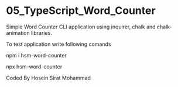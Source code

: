 # 05_TypeScript_Word_Counter

Simple Word Counter CLI application using inquirer, chalk and chalk-animation libraries.

To test application write following comands

npm i hsm-word-counter

npx hsm-word-counter

Coded By Hosein Sirat Mohammad